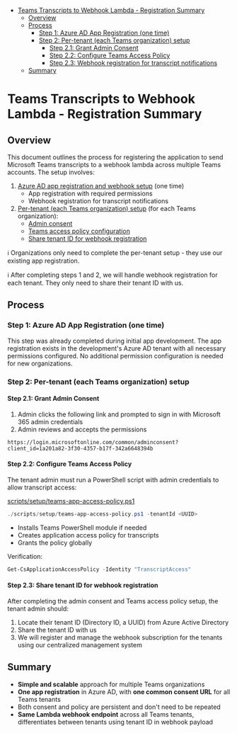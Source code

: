 <!-- toc -->

- [Teams Transcripts to Webhook Lambda - Registration Summary](#teams-transcripts-to-webhook-lambda---registration-summary)
  - [Overview](#overview)
  - [Process](#process)
    - [Step 1: Azure AD App Registration (one time)](#step-1-azure-ad-app-registration-one-time)
    - [Step 2: Per-tenant (each Teams organization) setup](#step-2-per-tenant-each-teams-organization-setup)
      - [Step 2.1: Grant Admin Consent](#step-21-grant-admin-consent)
      - [Step 2.2: Configure Teams Access Policy](#step-22-configure-teams-access-policy)
      - [Step 2.3: Webhook registration for transcript notifications](#step-23-webhook-registration-for-transcript-notifications)
  - [Summary](#summary)

<!-- tocstop -->

# Teams Transcripts to Webhook Lambda - Registration Summary

## Overview

This document outlines the process for registering the application to send Microsoft Teams transcripts to a webhook lambda across multiple Teams accounts. The setup involves:

1. [Azure AD app registration and webhook setup](#step-1-azure-ad-app-registration-one-time) (one time)
   - App registration with required permissions
   - Webhook registration for transcript notifications
2. [Per-tenant (each Teams organization) setup](#step-2-per-tenant-each-teams-organization-setup) (for each Teams organization):
   - [Admin consent](#step-21-grant-admin-consent)
   - [Teams access policy configuration](#step-22-configure-teams-access-policy)
   - [Share tenant ID for webhook registration](#step-23-share-tenant-id-for-webhook-registration)

ℹ️ Organizations only need to complete the per-tenant setup - they use our existing app registration.

ℹ️ After completing steps 1 and 2, we will handle webhook registration for each tenant. They only need to share their tenant ID with us.

## Process

### Step 1: Azure AD App Registration (one time)

This step was already completed during initial app development. The app registration exists in the development's Azure AD tenant with all necessary permissions configured. No additional permission configuration is needed for new organizations.

### Step 2: Per-tenant (each Teams organization) setup

#### Step 2.1: Grant Admin Consent

1. Admin clicks the following link and prompted to sign in with Microsoft 365 admin credentials
2. Admin reviews and accepts the permissions

```
https://login.microsoftonline.com/common/adminconsent?client_id=1a201a82-3f30-4357-b17f-342a6648394b
```

#### Step 2.2: Configure Teams Access Policy

The tenant admin must run a PowerShell script with admin credentials to allow transcript access:

[scripts/setup/teams-app-access-policy.ps1](scripts/setup/teams-app-access-policy.ps1)

```powershell
./scripts/setup/teams-app-access-policy.ps1 -tenantId <UUID>
```

- Installs Teams PowerShell module if needed
- Creates application access policy for transcripts
- Grants the policy globally

Verification:

```powershell
Get-CsApplicationAccessPolicy -Identity "TranscriptAccess"
```

#### Step 2.3: Share tenant ID for webhook registration

After completing the admin consent and Teams access policy setup, the tenant admin should:

1. Locate their tenant ID (Directory ID, a UUID) from Azure Active Directory
2. Share the tenant ID with us
3. We will register and manage the webhook subscription for the tenants using our centralized management system

## Summary

- **Simple and scalable** approach for multiple Teams organizations
- **One app registration** in Azure AD, with **one common consent URL** for all Teams tenants
- Both consent and policy are persistent and don't need to be repeated
- **Same Lambda webhook endpoint** across all Teams tenants, differentiates between tenants using tenant ID in webhook payload
